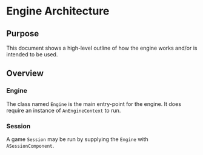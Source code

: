 ﻿# Engine Architecture

## Purpose
This document shows a high-level outline of how the engine works and/or is intended to be used.

## Overview

### Engine
The class named `Engine` is the main entry-point for the engine. It does require an instance of `AnEngineContext` to run.

### Session
A game `Session` may be run by supplying the `Engine` with `ASessionComponent`.
